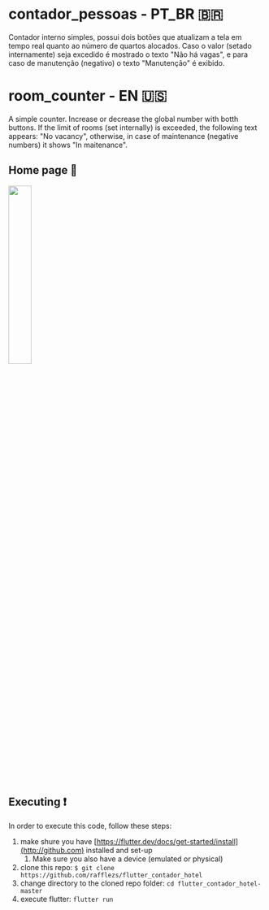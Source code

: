 # contador_pessoas - PT_BR 🇧🇷

Contador interno simples, possui dois botões que atualizam a tela em tempo real quanto ao número de quartos alocados.
Caso o valor (setado internamente) seja excedido é mostrado o texto "Não há vagas", e para caso de manutenção (negativo)
o texto "Manutenção" é exibido.

# room_counter - EN 🇺🇸

A simple counter. Increase or decrease the global number with botth buttons. If the limit of rooms (set internally) is exceeded,
the following text appears: "No vacancy", otherwise, in case of maintenance (negative numbers) it shows "In maitenance".

## Home page 📱

<img src="https://user-images.githubusercontent.com/50029136/129618893-1d089616-f1a2-4e3b-8f3c-3459ea99e51c.png" width=30% height=30%>

## Executing ❗

In order to execute this code, follow these steps:

1. make shure you have [https://flutter.dev/docs/get-started/install](http://github.com) installed and set-up
    1. Make sure you also have a device (emulated or physical) 
2. clone this repo: `$ git clone https://github.com/rafflezs/flutter_contador_hotel`
3. change directory to the cloned repo folder: `cd flutter_contador_hotel-master` 
4. execute flutter: `flutter run`
